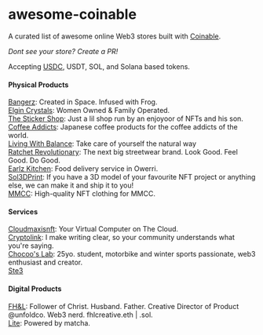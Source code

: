# awesome-coinable
A curated list of awesome online Web3 stores built with [Coinable](https://coinablepay.com/).

*Dont see your store? Create a PR!*

Accepting [USDC](https://www.circle.com/en/usdc), USDT, SOL, and Solana based tokens.


#### Physical Products

[Bangerz](https://coinablepay.com/store/bangerz): Created in Space. Infused with Frog.\
[Elgin Crystals](https://coinablepay.com/store/elgincrystals): Women Owned & Family Operated.\
[The Sticker Shop](https://coinablepay.com/store/the-sticker-shop): Just a lil shop run by an enjoyoor of NFTs and his son.\
[Coffee Addicts](https://coinablepay.com/store/coffee-addicts): Japanese coffee products for the coffee addicts of the world.\
[Living With Balance](https://coinablepay.com/store/living-with-balance): Take care of yourself the natural way\
[Ratchet Revolutionary](https://coinablepay.com/store/ratchetrevolutionary): The next big streetwear brand. Look Good. Feel Good. Do Good.\
[Earlz Kitchen](https://coinablepay.com/store/earlz-kitchen): Food delivery service in Owerri.\
[Sol3DPrint](https://coinablepay.com/store/sol3dprint): If you have a 3D model of your favourite NFT project or anything else, we can make it and ship it to you!\
[MMCC](https://shop.mmccsolana.com/): High-quality NFT clothing for MMCC.

#### Services

[Cloudmaxisnft](https://coinablepay.com/store/cloudmaxisnft): Your Virtual Computer on The Cloud.\
[Cryptolink](https://coinablepay.com/store/cryptolink): I make writing clear, so your community understands what you're saying.\
[Chocoo's Lab](https://coinablepay.com/store/chocoos-lab): 25yo. student, motorbike and winter sports passionate, web3 enthusiast and creator.\
[Ste3](https://coinablepay.com/store/ste3)

#### Digital Products

[FH&L](https://coinablepay.com/store/fhl): Follower of Christ. Husband. Father. Creative Director of Product @unfoldco. Web3 nerd. fhlcreative.eth | .sol.\
[Lite](https://coinablepay.com/store/lite): Powered by matcha.